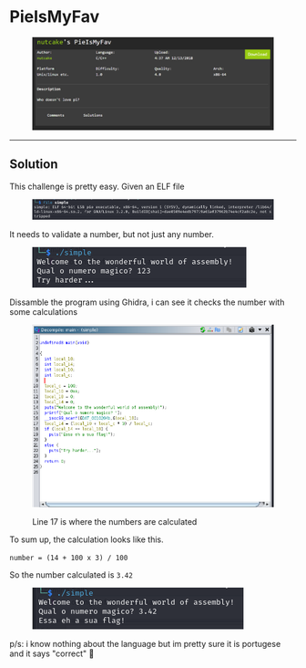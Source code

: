 # PieIsMyFav

<figure><img src="../../.gitbook/assets/image (73).png" alt=""><figcaption></figcaption></figure>

***

## Solution

This challenge is pretty easy. Given an ELF file

<figure><img src="../../.gitbook/assets/image (74).png" alt=""><figcaption></figcaption></figure>

It needs to validate a number, but not just any number.

<figure><img src="../../.gitbook/assets/image (75).png" alt=""><figcaption></figcaption></figure>

Dissamble the program using Ghidra, i can see it checks the number with some calculations

<figure><img src="../../.gitbook/assets/image (76).png" alt=""><figcaption><p>Line 17 is where the numbers are calculated</p></figcaption></figure>

To sum up, the calculation looks like this.

`number = (14 + 100 x 3) / 100`

So the number calculated is `3.42`

<figure><img src="../../.gitbook/assets/image (77).png" alt=""><figcaption></figcaption></figure>

p/s: i know nothing about the language but im pretty sure it is portugese and it says "correct" :rofl:
